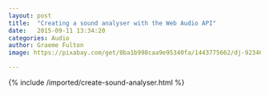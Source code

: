 ```yaml
---
layout: post
title:  "Creating a sound analyser with the Web Audio API"
date:   2015-09-11 13:34:20
categories: Audio
author: Graeme Fulton
image: https://pixabay.com/get/0ba1b998caa9e95340fa/1443775662/dj-923468_1280.jpg?direct

---
```

{% include /imported/create-sound-analyser.html %}
